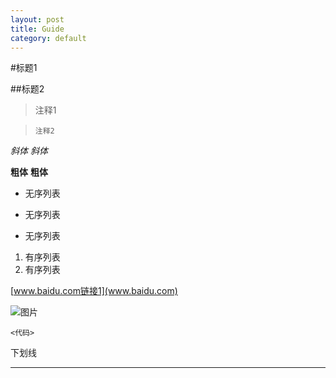 ```yaml
---
layout: post
title: Guide
category: default
---
```



#标题1

##标题2

>注释1

>     注释2

*斜体* _斜体_

**粗体** __粗体__

* 无序列表
+ 无序列表
- 无序列表

1. 有序列表
2. 有序列表

[www.baidu.com链接1](www.baidu.com)

![图片](/path/to/img.jpg "Title")

`<代码>`


下划线

---

